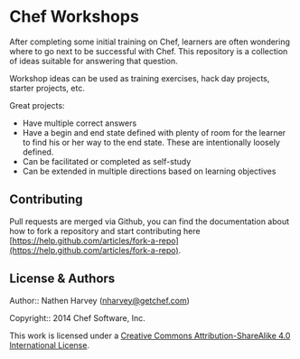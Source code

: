 # Chef Workshops

After completing some initial training on Chef, learners are often wondering where to go next to be successful with Chef.  This repository is a collection of ideas suitable for answering that question.

Workshop ideas can be used as training exercises, hack day projects, starter projects, etc.  

Great projects:

* Have multiple correct answers
* Have a begin and end state defined with plenty of room for the learner to find his or her way to the end state.  These are intentionally loosely defined.
* Can be facilitated or completed as self-study
* Can be extended in multiple directions based on learning objectives


## Contributing

Pull requests are merged via Github, you can find the documentation about how to fork a repository and start contributing here [https://help.github.com/articles/fork-a-repo](https://help.github.com/articles/fork-a-repo).

## License & Authors

Author:: Nathen Harvey (<nharvey@getchef.com>)


Copyright:: 2014 Chef Software, Inc.

This work is licensed under a [Creative Commons Attribution-ShareAlike 4.0 International License](http://creativecommons.org/licenses/by-sa/4.0/).
